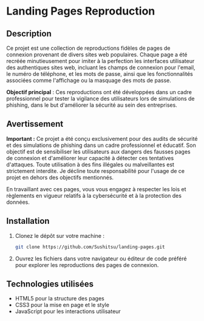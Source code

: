 # Landing Pages Reproduction

## Description
Ce projet est une collection de reproductions fidèles de pages de connexion provenant de divers sites web populaires. Chaque page a été recréée minutieusement pour imiter à la perfection les interfaces utilisateur des authentiques sites web, incluant les champs de connexion pour l'email, le numéro de téléphone, et les mots de passe, ainsi que les fonctionnalités associées comme l'affichage ou la masquage des mots de passe.

**Objectif principal** : Ces reproductions ont été développées dans un cadre professionnel pour tester la vigilance des utilisateurs lors de simulations de phishing, dans le but d'améliorer la sécurité au sein des entreprises.


## Avertissement
**Important :** Ce projet a été conçu exclusivement pour des audits de sécurité et des simulations de phishing dans un cadre professionnel et éducatif. Son objectif est de sensibiliser les utilisateurs aux dangers des fausses pages de connexion et d'améliorer leur capacité à détecter ces tentatives d'attaques. Toute utilisation à des fins illégales ou malveillantes est strictement interdite. Je décline toute responsabilité pour l'usage de ce projet en dehors des objectifs mentionnés.


En travaillant avec ces pages, vous vous engagez à respecter les lois et règlements en vigueur relatifs à la cybersécurité et à la protection des données.


## Installation
1. Clonez le dépôt sur votre machine :
   ```bash
   git clone https://github.com/Sushitsu/landing-pages.git
   ```

2. Ouvrez les fichiers dans votre navigateur ou éditeur de code préféré pour explorer les reproductions des pages de connexion.


## Technologies utilisées
- HTML5 pour la structure des pages
- CSS3 pour la mise en page et le style
- JavaScript pour les interactions utilisateur
